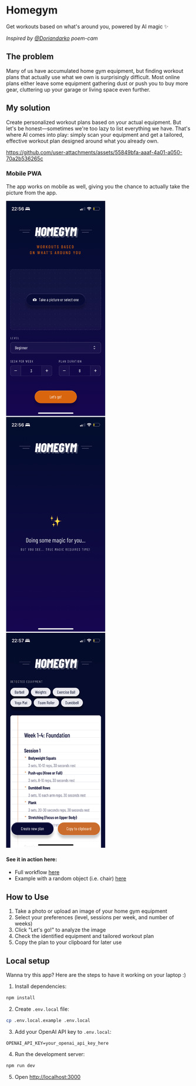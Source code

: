 # Homegym

Get workouts based on what's around you, powered by AI magic ✨

_Inspired by [@Doriandarko](https://github.com/Doriandarko) poem-cam_

## The problem

Many of us have accumulated home gym equipment, but finding workout plans that actually use what we own is surprisingly difficult. Most online plans either leave some equipment gathering dust or push you to buy more gear, cluttering up your garage or living space even further.

## My solution

Create personalized workout plans based on your actual equipment. 
But let's be honest—sometimes we're too lazy to list everything we have. That's where AI comes into play: simply scan your equipment and get a tailored, effective workout plan designed around what you already own.

https://github.com/user-attachments/assets/55849bfa-aaaf-4a01-a050-70a2b536265c

### Mobile PWA
The app works on mobile as well, giving you the chance to actually take the picture from the app.

<div>
<img width="270" alt="Home page" src="docs/assets/pwa-home.PNG" />
<img width="270" alt="Result page" src="docs/assets/pwa-loading.PNG" />
<img width="270" alt="Result page" src="docs/assets/pwa-results.PNG" />
</div>


#### See it in action here:
- Full workflow [here](https://www.dropbox.com/scl/fi/rljs59sgowvgg7mslxc65/full-workflow.MP4?rlkey=1v81p275zg7rtrcepqusmwlcn&e=1&st=7abjfk95&dl=0)
- Example with a random object (i.e. chair) [here](https://www.dropbox.com/scl/fi/rljs59sgowvgg7mslxc65/full-workflow.MP4?rlkey=1v81p275zg7rtrcepqusmwlcn&st=7abjfk95&dl=0)

## How to Use

1. Take a photo or upload an image of your home gym equipment
2. Select your preferences (level, sessions per week, and number of weeks)
3. Click "Let's go!" to analyze the image
4. Check the identified equipment and tailored workout plan
5. Copy the plan to your clipboard for later use

## Local setup

Wanna try this app? Here are the steps to have it working on your laptop :)

1. Install dependencies:

```bash
npm install
```

2. Create `.env.local` file:

```bash
cp .env.local.example .env.local
```

3. Add your OpenAI API key to `.env.local`:

```
OPENAI_API_KEY=your_openai_api_key_here
```

4. Run the development server:

```bash
npm run dev
```

5. Open [http://localhost:3000](http://localhost:3000)
